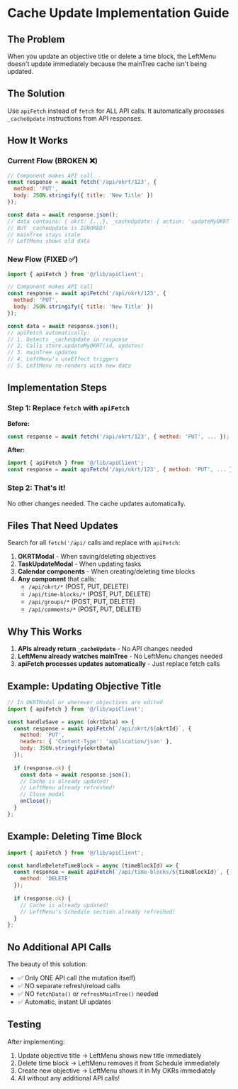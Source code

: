 # Cache Update Implementation Guide

## The Problem
When you update an objective title or delete a time block, the LeftMenu doesn't update immediately because the mainTree cache isn't being updated.

## The Solution
Use `apiFetch` instead of `fetch` for ALL API calls. It automatically processes `_cacheUpdate` instructions from API responses.

## How It Works

### Current Flow (BROKEN ❌)
```javascript
// Component makes API call
const response = await fetch('/api/okrt/123', {
  method: 'PUT',
  body: JSON.stringify({ title: 'New Title' })
});

const data = await response.json();
// data contains: { okrt: {...}, _cacheUpdate: { action: 'updateMyOKRT', data: {...} } }
// BUT _cacheUpdate is IGNORED!
// mainTree stays stale
// LeftMenu shows old data
```

### New Flow (FIXED ✅)
```javascript
import { apiFetch } from '@/lib/apiClient';

// Component makes API call
const response = await apiFetch('/api/okrt/123', {
  method: 'PUT',
  body: JSON.stringify({ title: 'New Title' })
});

const data = await response.json();
// apiFetch automatically:
// 1. Detects _cacheUpdate in response
// 2. Calls store.updateMyOKRT(id, updates)
// 3. mainTree updates
// 4. LeftMenu's useEffect triggers
// 5. LeftMenu re-renders with new data
```

## Implementation Steps

### Step 1: Replace `fetch` with `apiFetch`

**Before:**
```javascript
const response = await fetch('/api/okrt/123', { method: 'PUT', ... });
```

**After:**
```javascript
import { apiFetch } from '@/lib/apiClient';
const response = await apiFetch('/api/okrt/123', { method: 'PUT', ... });
```

### Step 2: That's it!

No other changes needed. The cache updates automatically.

## Files That Need Updates

Search for all `fetch('/api/` calls and replace with `apiFetch`:

1. **OKRTModal** - When saving/deleting objectives
2. **TaskUpdateModal** - When updating tasks  
3. **Calendar components** - When creating/deleting time blocks
4. **Any component** that calls:
   - `/api/okrt/*` (POST, PUT, DELETE)
   - `/api/time-blocks/*` (POST, PUT, DELETE)
   - `/api/groups/*` (POST, PUT, DELETE)
   - `/api/comments/*` (POST, PUT, DELETE)

## Why This Works

1. **APIs already return `_cacheUpdate`** - No API changes needed
2. **LeftMenu already watches mainTree** - No LeftMenu changes needed
3. **apiFetch processes updates automatically** - Just replace fetch calls

## Example: Updating Objective Title

```javascript
// In OKRTModal or wherever objectives are edited
import { apiFetch } from '@/lib/apiClient';

const handleSave = async (okrtData) => {
  const response = await apiFetch(`/api/okrt/${okrtId}`, {
    method: 'PUT',
    headers: { 'Content-Type': 'application/json' },
    body: JSON.stringify(okrtData)
  });
  
  if (response.ok) {
    const data = await response.json();
    // Cache is already updated!
    // LeftMenu already refreshed!
    // Close modal
    onClose();
  }
};
```

## Example: Deleting Time Block

```javascript
import { apiFetch } from '@/lib/apiClient';

const handleDeleteTimeBlock = async (timeBlockId) => {
  const response = await apiFetch(`/api/time-blocks/${timeBlockId}`, {
    method: 'DELETE'
  });
  
  if (response.ok) {
    // Cache is already updated!
    // LeftMenu's Schedule section already refreshed!
  }
};
```

## No Additional API Calls

The beauty of this solution:
- ✅ Only ONE API call (the mutation itself)
- ✅ NO separate refresh/reload calls
- ✅ NO `fetchData()` or `refreshMainTree()` needed
- ✅ Automatic, instant UI updates

## Testing

After implementing:
1. Update objective title → LeftMenu shows new title immediately
2. Delete time block → LeftMenu removes it from Schedule immediately
3. Create new objective → LeftMenu shows it in My OKRs immediately
4. All without any additional API calls!
